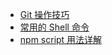 
- [Git 操作技巧](./2016-11-07-git-trick.md)
- [常用的 Shell 命令](./2016-11-19-shell-command.md)
- [npm script 用法详解](./2016-12-04-npm-script.md)
